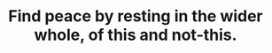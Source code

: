 ---
title: Find peace by resting in the wider whole, of this and not-this.
tags: experience acceptance buddhism
star: true
thewhole: true
thewholeorder: 2
---